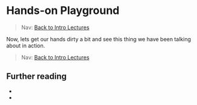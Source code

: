 # Hands-on Playground

> Nav: [Back to Intro Lectures](../README.md)

Now, lets get our hands dirty a bit and see this thing we have been talking about in action.


> Nav: [Back to Intro Lectures](../README.md)

## Further reading

- 
- 
